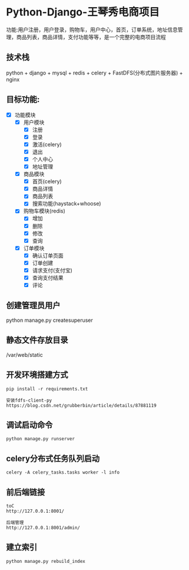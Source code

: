# Python-Django-王琴秀电商项目

功能:用户注册，用户登录，购物车，用户中心，首页，订单系统，地址信息管理，商品列表，商品详情，支付功能等等，是一个完整的电商项目流程



## 技术栈
python + django + mysql + redis + celery + FastDFS(分布式图片服务器) + nginx


## 目标功能:
- [x] 功能模块
    - [x] 用户模块
        - [x] 注册
        - [x] 登录
        - [x] 激活(celery)
        - [x] 退出
        - [x] 个人中心
        - [x] 地址管理
    - [x] 商品模块
        - [x] 首页(celery)
        - [x] 商品详情
        - [x] 商品列表
        - [x] 搜索功能(haystack+whoose)
    - [x] 购物车模块(redis)
        - [x] 增加
        - [x] 删除
        - [x] 修改
        - [x] 查询
    - [x] 订单模块
        - [x] 确认订单页面
        - [x] 订单创建
        - [x] 请求支付(支付宝)
        - [x] 查询支付结果
        - [x] 评论

## 创建管理员用户
python manage.py createsuperuser

## 静态文件存放目录
/var/web/static 


## 开发环境搭建方式
    pip install -r requirements.txt
    
    安装fdfs-client-py
    https://blog.csdn.net/grubberbin/article/details/87881119

## 调试启动命令

    python manage.py runserver 

## celery分布式任务队列启动  
    celery -A celery_tasks.tasks worker -l info

## 前后端链接
    toC
    http://127.0.0.1:8001/
    
    后端管理
    http://127.0.0.1:8001/admin/
    
## 建立索引
    
    python manage.py rebuild_index
